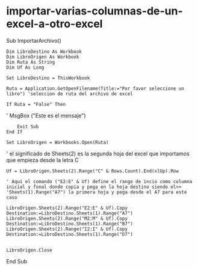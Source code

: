 # importar-varias-columnas-de-un-excel-a-otro-excel
Sub ImportarArchivo()

    Dim LibroDestino As Workbook
    Dim LibroOrigen As Workbook
    Dim Ruta As String
    Dim Uf As Long
    
    Set LibroDestino = ThisWorkbook
    
    Ruta = Application.GetOpenFilename(Title:="Por favor seleccione un libro") 'seleccion de ruta del archivo de excel
    
    If Ruta = "False" Then
   '   MsgBox ("Este es el mensaje")
     
        Exit Sub
    End If
    
    Set LibroOrigen = Workbooks.Open(Ruta)
    
 ' el significado de Sheets(2) es la segunda hoja del excel que importamos que empieza desde la letra C
 
    Uf = LibroOrigen.Sheets(2).Range("C" & Rows.Count).End(xlUp).Row
    
    ' Aqui el comando ("E2:E" & Uf) define el rango de incio como columna inicial y fonal donde copia y pega en la hoja destino siendo el>>
    'Sheets(1).Range("A7") la primera hoja y pega desde el A7 para este caso
    
    LibroOrigen.Sheets(2).Range("E2:E" & Uf).Copy Destination:=LibroDestino.Sheets(1).Range("A7")
    LibroOrigen.Sheets(2).Range("M2:M" & Uf).Copy Destination:=LibroDestino.Sheets(1).Range("B7")
    LibroOrigen.Sheets(2).Range("I2:I" & Uf).Copy Destination:=LibroDestino.Sheets(1).Range("D7")
     
    
    LibroOrigen.Close
    


End Sub
